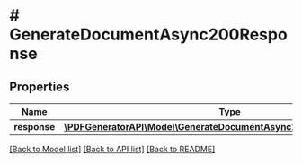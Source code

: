 # # GenerateDocumentAsync200Response

## Properties

Name | Type | Description | Notes
------------ | ------------- | ------------- | -------------
**response** | [**\PDFGeneratorAPI\Model\GenerateDocumentAsync200ResponseResponse**](GenerateDocumentAsync200ResponseResponse.md) |  | [optional]

[[Back to Model list]](../../README.md#models) [[Back to API list]](../../README.md#endpoints) [[Back to README]](../../README.md)
